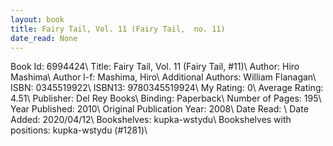 ```yaml
---
layout: book
title: Fairy Tail, Vol. 11 (Fairy Tail,  no. 11)
date_read: None
---
```


Book Id: 6994424\ 
Title: Fairy Tail, Vol. 11 (Fairy Tail, #11)\ 
Author: Hiro Mashima\ 
Author l-f: Mashima, Hiro\ 
Additional Authors: William Flanagan\ 
ISBN: 0345519922\ 
ISBN13: 9780345519924\ 
My Rating: 0\ 
Average Rating: 4.51\ 
Publisher: Del Rey Books\ 
Binding: Paperback\ 
Number of Pages: 195\ 
Year Published: 2010\ 
Original Publication Year: 2008\ 
Date Read: \ 
Date Added: 2020/04/12\ 
Bookshelves: kupka-wstydu\ 
Bookshelves with positions: kupka-wstydu (#1281)\ 

